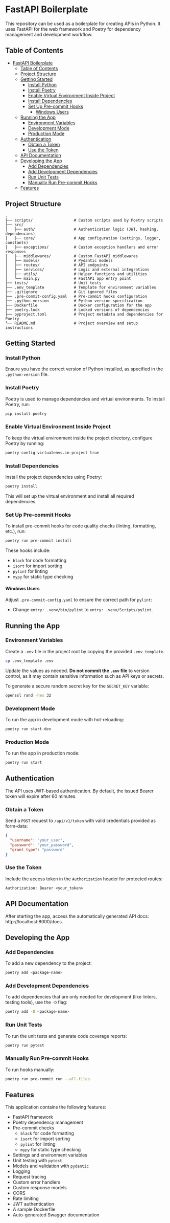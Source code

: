 # FastAPI Boilerplate

This repository can be used as a boilerplate for creating APIs in Python. It uses FastAPI for the web framework and Poetry for dependency management and development workflow.

## Table of Contents

- [FastAPI Boilerplate](#fastapi-boilerplate)
  - [Table of Contents](#table-of-contents)
  - [Project Structure](#project-structure)
  - [Getting Started](#getting-started)
    - [Install Python](#install-python)
    - [Install Poetry](#install-poetry)
    - [Enable Virtual Environment Inside Project](#enable-virtual-environment-inside-project)
    - [Install Dependencies](#install-dependencies)
    - [Set Up Pre-commit Hooks](#set-up-pre-commit-hooks)
      - [Windows Users](#windows-users)
  - [Running the App](#running-the-app)
    - [Environment Variables](#environment-variables)
    - [Development Mode](#development-mode)
    - [Production Mode](#production-mode)
  - [Authentication](#authentication)
    - [Obtain a Token](#obtain-a-token)
    - [Use the Token](#use-the-token)
  - [API Documentation](#api-documentation)
  - [Developing the App](#developing-the-app)
    - [Add Dependencies](#add-dependencies)
    - [Add Development Dependencies](#add-development-dependencies)
    - [Run Unit Tests](#run-unit-tests)
    - [Manually Run Pre-commit Hooks](#manually-run-pre-commit-hooks)
  - [Features](#features)

## Project Structure

```
.
├── scripts/                  # Custom scripts used by Poetry scripts
├── src/
│   ├── auth/                 # Authentication logic (JWT, hashing, dependencies)
│   ├── core/                 # App configuration (settings, logger, constants)
│   ├── exceptions/           # Custom exception handlers and error responses
│   ├── middlewares/          # Custom FastAPI middlewares
│   ├── models/               # Pydantic models
│   ├── routes/               # API endpoints
│   ├── services/             # Logic and external integrations
│   ├── utils/                # Helper functions and utilities
│   └── main.py               # FastAPI app entry point
├── tests/                    # Unit tests
├── .env_template             # Template for environment variables
├── .gitignore                # Git ignored files
├── .pre-commit-config.yaml   # Pre-commit hooks configuration
├── .python-version           # Python version specification
├── Dockerfile                # Docker configuration for the app
├── poetry.lock               # Locked versions of dependencies
├── pyproject.toml            # Project metadata and dependencies for Poetry
└── README.md                 # Project overview and setup instructions
```

## Getting Started

### Install Python

Ensure you have the correct version of Python installed, as specified in the `.python-version` file.

### Install Poetry

Poetry is used to manage dependencies and virtual environments. To install Poetry, run:

```bash
pip install poetry
```

### Enable Virtual Environment Inside Project

To keep the virtual environment inside the project directory, configure Poetry by running:

```bash
poetry config virtualenvs.in-project true
```

### Install Dependencies

Install the project dependencies using Poetry:

```bash
poetry install
```

This will set up the virtual environment and install all required dependencies.

### Set Up Pre-commit Hooks

To install pre-commit hooks for code quality checks (linting, formatting, etc.), run:

```bash
poetry run pre-commit install
```

These hooks include:

- `black` for code formatting
- `isort` for import sorting
- `pylint` for linting
- `mypy` for static type checking

#### Windows Users

Adjust `.pre-commit-config.yaml` to ensure the correct path for `pylint`:

- Change `entry: .venv/bin/pylint` to `entry: .venv/Scripts/pylint`.

## Running the App

### Environment Variables

Create a `.env` file in the project root by copying the provided `.env_template`.

```bash
cp .env_template .env
```

Update the values as needed. **Do not commit the `.env` file** to version control, as it may contain sensitive information such as API keys or secrets.

To generate a secure random secret key for the `SECRET_KEY` variable:

```bash
openssl rand -hex 32
```

### Development Mode

To run the app in development mode with hot-reloading:

```bash
poetry run start-dev
```

### Production Mode

To run the app in production mode:

```bash
poetry run start
```

## Authentication

The API uses JWT-based authentication. By default, the issued Bearer token will expire after 60 minutes.

### Obtain a Token

Send a `POST` request to `/api/v1/token` with valid credentials provided as form-data:

```json
{
  "username": "your_user",
  "password": "your_password",
  "grant_type": "password"
}
```

### Use the Token

Include the access token in the `Authorization` header for protected routes:

```
Authorization: Bearer <your_token>
```

## API Documentation

After starting the app, access the automatically generated API docs: http://localhost:8000/docs.

## Developing the App

### Add Dependencies

To add a new dependency to the project:

```bash
poetry add <package-name>
```

### Add Development Dependencies

To add dependencies that are only needed for development (like linters, testing tools), use the `-D` flag:

```bash
poetry add -D <package-name>
```

### Run Unit Tests

To run the unit tests and generate code coverage reports:

```bash
poetry run pytest
```

### Manually Run Pre-commit Hooks

To run hooks manually:

```bash
poetry run pre-commit run --all-files
```

## Features

This application contains the following features:

- FastAPI framework
- Poetry dependency management
- Pre-commit checks
  - `black` for code formatting
  - `isort` for import sorting
  - `pylint` for linting
  - `mypy` for static type checking
- Settings and environment variables
- Unit testing with `pytest`
- Models and validation with `pydantic`
- Logging
- Request tracing
- Custom error handlers
- Custom response models
- CORS
- Rate limiting
- JWT authentication
- A sample Dockerfile
- Auto-generated Swagger documentation
